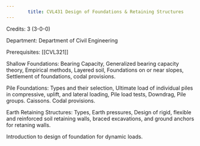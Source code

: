 ```yaml
---
        title: CVL431 Design of Foundations & Retaining Structures
---
```

Credits: 3 (3-0-0)

Department: Department of Civil Engineering

Prerequisites: [[CVL321]]

Shallow Foundations: Bearing Capacity, Generalized bearing capacity theory, Empirical methods, Layered soil, Foundations on or near slopes, Settlement of foundations, codal provisions.

Pile Foundations: Types and their selection, Ultimate load of individual piles in compressive, uplift, and lateral loading, Pile load tests, Downdrag, Pile groups. Caissons. Codal provisions.

Earth Retaining Structures: Types, Earth pressures, Design of rigid, flexible and reinforced soil retaining walls, braced excavations, and ground anchors for retaning walls.

Introduction to design of foundation for dynamic loads.